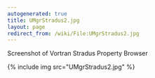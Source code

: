 ```yaml
---
autogenerated: true
title: UMgrStradus2.jpg
layout: page
redirect_from: /wiki/File:UMgrStradus2.jpg
---
```


Screenshot of Vortran Stradus Property Browser

{% include img src="UMgrStradus2.jpg" %}

